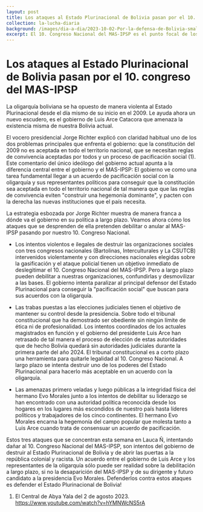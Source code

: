 ```yaml
---
layout: post
title: Los ataques al Estado Plurinacional de Bolivia pasan por el 10. congreso del MAS-IPSP
collection: la-lucha-diaria
background: /images/dia-a-dia/2023-10-02-Por-la-defensa-de-Bolivia-small.png
excerpt: El 10. Congreso Nacional del MAS-IPSP es el punto focal de los ataques del gobierno y la oligarquía al Estado Plurinacional de Bolivia.
---
```


# Los ataques al Estado Plurinacional de Bolivia pasan por el 10. congreso del MAS-IPSP

La oligarquía boliviana se ha opuesto de manera violenta al Estado Plurinacional desde el día mismo de su inicio en el 2009. Le ayuda ahora un nuevo escudero, es el gobierno de Luis Arce Catacora que amenaza la existencia misma de nuestra Bolivia actual.

El vocero presidencial Jorge Richter explicó con claridad habitual uno de los dos problemas principales que enfrenta el gobierno: que la constitución del 2009 no es aceptada en todo el territorio nacional, que se necesitan reglas de convivencia aceptadas por todos y un proceso de pacificación social (1). Este comentario del único ideólogo del gobierno actual apunta a la diferencia central entre el gobierno y el MAS-IPSP: El gobierno ve como una tarea fundamental llegar a un acuerdo de pacificación social con la oligarquía y sus representantes políticos para conseguir que la constitución sea aceptada en todo el territorio nacional de tal manera que que las reglas de convivencia eviten "construir una hegemonía dominante", y pacten con la derecha las nuevas instituciones que el país necesita.

La estrategia esbozada por Jorge Richter muestra de manera franca a dónde va el gobierno en su política a largo plazo. Veamos ahora cómo los ataques que se desprenden de ella pretenden debilitar o anular al MAS-IPSP pasando por nuestro 10. Congreso Nacional. 

* Los intentos violentos e ilegales de destruir las organizaciones sociales con tres congresos nacionales (Bartolinas, Interculturales y La CSUTCB) intervenidos violentamente y con direcciones nacionales elegidas sobre la gasificación y el ataque policial tienen un objetivo inmediato de deslegitimar el 10. Congreso Nacional del MAS-IPSP. Pero a largo plazo pueden debilitar a nuestras organizaciones, confundirlas y desmovilizar a las bases. El gobierno intenta paralizar al principal defensor del Estado Plurinacional para conseguir la "pacificación social" que buscan para sus acuerdos con la oligarquía.

* Las trabas puestas a las elecciones judiciales tienen el objetivo de mantener su control desde la presidencia. Sobre todo el tribunal constitucional que ha demostrado ser obediente sin ningún límite de ética ni de profesionalidad. Los intentos coordinados de los actuales magistrados en función y el gobierno del presidente Luis Arce han retrasado de tal manera el proceso de elección de estas autoridades que de hecho Bolivia quedará sin autoridades judiciales durante la primera parte del año 2024. El tribunal constitucional es a corto plazo una herramienta para quitarle legalidad al 10. Congreso Nacional. A largo plazo se intenta destruir uno de los poderes del Estado Plurinacional para hacerlo más aceptable en un acuerdo con la oligarquía.

* Las amenazas primero veladas y luego públicas a la integridad física del hermano Evo Morales junto a los intentos de debilitar su liderazgo se han encontrado con una autoridad política reconocida desde los hogares en los lugares más escondidos de nuestro país hasta líderes políticos y trabajadores de los cinco continentes. El hermano Evo Morales encarna la hegemonía del campo popular que molesta tanto a Luis Arce cuando trata de consensuar un acuerdo de pacificación.

Estos tres ataques que se concentran esta semana en Lauca Ñ, intentando dañar al 10. Congreso Nacional del MAS-IPSP, son intentos del gobierno de destruir al Estado Plurinacional de Bolivia y de abrir las puertas a la república colonial y racista. Un acuerdo entre el gobierno de Luis Arce y los representantes de la oligarquía sólo puede ser realidad sobre la debilitación a largo plazo, si no la desaparición del MAS-IPSP y de su dirigente y futuro candidato a la presidencia Evo Morales. Defenderlos contra estos ataques es defender el Estado Plurinacional de Bolivia!

1) El Central de Abya Yala del 2 de agosto 2023.
https://www.youtube.com/watch?v=hYMNWcNS5rA
